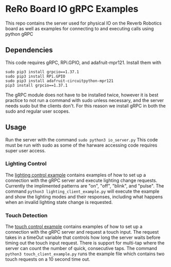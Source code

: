 # ReRo Board IO gRPC Examples
This repo contains the server used for physical IO on the Reverb Robotics board as well as examples for connecting to and executing calls using python gRPC

## Dependencies
This code requires gRPC, RPi.GPIO, and adafruit-mpr121. Install them with

```
sudo pip3 install grpcio==1.37.1
sudo pip3 install RPi.GPIO
sudo pip3 install adafruit-circuitpython-mpr121
pip3 install grpcio==1.37.1
```

The gRPC module does not have to be installed twice, however it is best practice to not run a command with sudo unless necessary, and the server needs sudo but the clients don't. For this reason we install gRPC in both the sudo and regular user scopes.

## Usage
Run the server with the command ```sudo python3 io_server.py``` This code must be run with sudo as some of the harware accessing code requires super user access.

### Lighting Control
The [lighting control example](https://github.com/reverbrobotics/rero_board_io/blob/main/lighting_client_example.py) contains examples of how to set up a connection with the gRPC server and execute lighting change requests. Currently the implimented patterns are "on", "off", "blink", and "pulse". The command ```python3 lighting_client_example.py``` will execute the example and show the lighting modes and their responses, including what happens when an invalid lighting state change is requested.

### Touch Detection
The [touch control example](https://github.com/reverbrobotics/rero_board_io/blob/main/touch_client_example.py) contains examples of how to set up a connection with the gRPC server and request a touch input. The request takes in a timeOut variable that controls how long the server waits before timing out the touch input request. There is support for multi-tap where the server can count the number of quick, consecutive taps. The command ```python3 touch_client_example.py``` runs the example file which contains two touch requests on a 10 second time out.